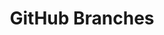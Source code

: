 ---
title: GitHub Branches
layout: tag
permalink: /tags/github-branches/
taxonomy: github-branches
author_profile: true
---